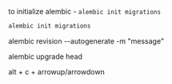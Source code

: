 to initialize alembic - `alembic init migrations`

```bash
alembic init migrations
```

alembic revision --autogenerate -m "message"

alembic upgrade head

alt + c + arrowup/arrowdown